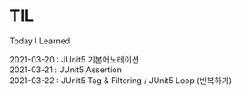 # TIL
Today I Learned

2021-03-20 : JUnit5 기본어노테이션 <br>
2021-03-21 : JUnit5 Assertion <br>
2021-03-22 : JUnit5 Tag & Filtering / JUnit5 Loop (반복하기) <br>
